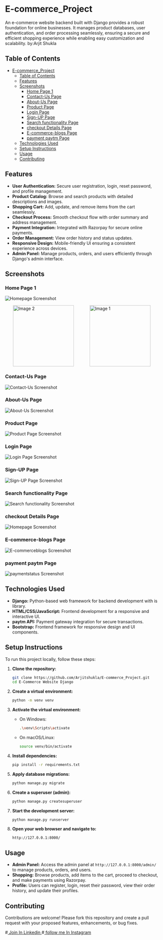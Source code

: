 # E-commerce_Project
 An e-commerce website backend built with Django provides a robust foundation for online businesses. It manages product databases, user authentication, and order processing seamlessly, ensuring a secure and efficient shopping experience while enabling easy customization and scalability.
 by:Arjit Shukla 

## Table of Contents
- [E-commerce\_Project](#e-commerce_project)
  - [Table of Contents](#table-of-contents)
  - [Features](#features)
  - [Screenshots](#screenshots)
    - [Home Page 1](#home-page-1)
    - [Contact-Us Page](#contact-us-page)
    - [About-Us Page](#about-us-page)
    - [Product Page](#product-page)
    - [Login Page](#login-page)
    - [Sign-UP Page](#sign-up-page)
    - [Search functionality Page](#search-functionality-page)
    - [checkout Details Page](#checkout-details-page)
    - [E-commerce-blogs Page](#e-commerce-blogs-page)
    - [payment paytm Page](#payment-paytm-page)
  - [Technologies Used](#technologies-used)
  - [Setup Instructions](#setup-instructions)
  - [Usage](#usage)
  - [Contributing](#contributing)


## Features
- **User Authentication:** Secure user registration, login, reset password, and profile management.
- **Product Catalog:** Browse and search products with detailed descriptions and images.
- **Shopping Cart:** Add, update, and remove items from the cart seamlessly.
- **Checkout Process:** Smooth checkout flow with order summary and address management.
- **Payment Integration:** Integrated with Razorpay for secure online payments.
- **Order Management:** View order history and status updates.
- **Responsive Design:** Mobile-friendly UI ensuring a consistent experience across devices.
- **Admin Panel:** Manage products, orders, and users efficiently through Django's admin interface.

## Screenshots

### Home Page 1
![Homepage Screenshot](Screenshots/Home-Django-Ecommerce-Site.png)

<div style="display: flex; justify-content: space-around;">
    <img src="Screenshots/Home-Django-Ecommerce-Site.png" alt="Image 2" width="200" height="200">
    <img src="Screenshots/Home-Django-Ecommerce-Site2.png" alt="Image 1" width="200" height="200">
</div>

### Contact-Us Page
![Contact-Us Screenshot](Screenshots/Contact-Us.png)

### About-Us Page
![About-Us Screenshot](Screenshots/About-Us.png)

### Product Page
![Product Page Screenshot](Screenshots/Product.png)

### Login Page
![Login Page Screenshot](Screenshots/Login.png)

### Sign-UP Page
![Sign-UP Page Screenshot](Screenshots/SignUp.png)



### Search functionality Page
![Search functionality Screenshot](Screenshots/Searchfunctionality.png)

### checkout Details Page
![Homepage Screenshot](Screenshots/checkout1.png)


<!-- ### Address Page
![Homepage Screenshot](Screenshots/E-commerce-blog.png) -->


### E-commerce-blogs Page
![E-commerceblogs Screenshot](Screenshots/E-commerce-blog.png)


### payment paytm Page
![paymentstatus Screenshot](Screenshots/paymentstatus.png)



## Technologies Used
- **Django:** Python-based web framework for backend development with is library.
- **HTML/CSS/JavaScript:** Frontend development for a responsive and interactive UI.
- **paytm API:** Payment gateway integration for secure transactions.
- **Bootstrap:** Frontend framework for responsive design and UI components.

## Setup Instructions
To run this project locally, follow these steps:

1. **Clone the repository:**
   ```bash
   git clone https://github.com/Arjitshukla/E-commerce_Project.git
   cd E-Commerce Website Django
   ```

2. **Create a virtual environment:**
   ```bash
   python -m venv venv
   ```
   
3. **Activate the virtual environment:**
   - On Windows:
     ```bash
     .\venv\Scripts\activate
     ```
   - On macOS/Linux:
     ```bash
     source venv/bin/activate
     ```

4. **Install dependencies:**
   ```bash
   pip install -r requirements.txt
   ```

5. **Apply database migrations:**
   ```bash
   python manage.py migrate
   ```

6. **Create a superuser (admin):**
   ```bash
   python manage.py createsuperuser
   ```

7. **Start the development server:**
   ```bash
   python manage.py runserver
   ```

8. **Open your web browser and navigate to:**
   ```
   http://127.0.0.1:8000/
   ```

## Usage
- **Admin Panel:** Access the admin panel at `http://127.0.0.1:8000/admin/` to manage products, orders, and users.
- **Shopping:** Browse products, add items to the cart, proceed to checkout, and make payments using Razorpay.
- **Profile:** Users can register, login, reset their password, view their order history, and update their profiles.

## Contributing
Contributions are welcome! Please fork this repository and create a pull request with your proposed features, enhancements, or bug fixes.




#[ Join In Linkedin ](https://www.linkedin.com/in/arjit-shukla-484911275/)
#[ follow me In Instagram ](https://www.instagram.com/__imarjit/)
